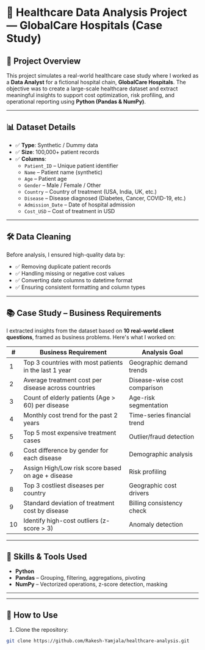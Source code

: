 # 🏥 Healthcare Data Analysis Project — GlobalCare Hospitals (Case Study)

## 📌 Project Overview

This project simulates a real-world healthcare case study where I worked as a **Data Analyst** for a fictional hospital chain, **GlobalCare Hospitals**. The objective was to create a large-scale healthcare dataset and extract meaningful insights to support cost optimization, risk profiling, and operational reporting using **Python (Pandas & NumPy)**.

---

## 📊 Dataset Details

- ✅ **Type**: Synthetic / Dummy data
- ✅ **Size**: 100,000+ patient records
- ✅ **Columns**:
  - `Patient_ID` – Unique patient identifier  
  - `Name` – Patient name (synthetic)  
  - `Age` – Patient age  
  - `Gender` – Male / Female / Other  
  - `Country` – Country of treatment (USA, India, UK, etc.)  
  - `Disease` – Disease diagnosed (Diabetes, Cancer, COVID-19, etc.)  
  - `Admission_Date` – Date of hospital admission  
  - `Cost_USD` – Cost of treatment in USD

---

## 🛠️ Data Cleaning

Before analysis, I ensured high-quality data by:
- ✅ Removing duplicate patient records
- ✅ Handling missing or negative cost values
- ✅ Converting date columns to datetime format
- ✅ Ensuring consistent formatting and column types

---

## 📚 Case Study – Business Requirements

I extracted insights from the dataset based on **10 real-world client questions**, framed as business problems. Here's what I worked on:

| # | Business Requirement | Analysis Goal |
|---|----------------------|----------------|
| 1 | Top 3 countries with most patients in the last 1 year | Geographic demand trends |
| 2 | Average treatment cost per disease across countries | Disease-wise cost comparison |
| 3 | Count of elderly patients (Age > 60) per disease | Age-risk segmentation |
| 4 | Monthly cost trend for the past 2 years | Time-series financial trend |
| 5 | Top 5 most expensive treatment cases | Outlier/fraud detection |
| 6 | Cost difference by gender for each disease | Demographic analysis |
| 7 | Assign High/Low risk score based on age + disease | Risk profiling |
| 8 | Top 3 costliest diseases per country | Geographic cost drivers |
| 9 | Standard deviation of treatment cost by disease | Billing consistency check |
| 10 | Identify high-cost outliers (z-score > 3) | Anomaly detection |

---

## 🧠 Skills & Tools Used

- **Python**
- **Pandas** – Grouping, filtering, aggregations, pivoting
- **NumPy** – Vectorized operations, z-score detection, masking

---

---

## 🚀 How to Use

1. Clone the repository:
```bash
git clone https://github.com/Rakesh-Yamjala/healthcare-analysis.git


